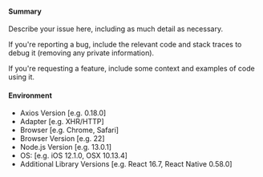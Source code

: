 <!-- Click "Preview" for a more readable version --

Please read and follow the instructions before submitting an issue:

- Read all our documentation, especially the [README](https://github.com/axios/axios/blob/master/README.md). It may contain information that helps you solve your issue.
- Ensure your issue isn't already [reported](https://github.com/axios/axios/issues?utf8=%E2%9C%93&q=is%3Aissue).
- If you aren't sure that the issue is caused by axios or you just need help, please use [Stack Overflow](https://stackoverflow.com/questions/tagged/axios) or [our chat](https://gitter.im/mzabriskie/axios).
- If you're reporting a bug, ensure it isn't already fixed in the latest axios version.
- If you need a new feature there's a chance it's already implemented in a [library](https://github.com/axios/axios/blob/master/ECOSYSTEM.md) or you can implement it using [interceptors](https://github.com/axios/axios#interceptors).
- Don't remove any title of the issue template, or it will be treated as invalid by the bot.

**⚠️👆 Delete the instructions before submitting the issue 👆⚠️**

-->

#### Summary

Describe your issue here, including as much detail as necessary.

If you're reporting a bug, include the relevant code and stack traces to debug it (removing any private information).

If you're requesting a feature, include some context and examples of code using it.

#### Environment

- Axios Version [e.g. 0.18.0]
- Adapter [e.g. XHR/HTTP]
- Browser [e.g. Chrome, Safari]
- Browser Version [e.g. 22]
- Node.js Version [e.g. 13.0.1]
- OS: [e.g. iOS 12.1.0, OSX 10.13.4]
- Additional Library Versions [e.g. React 16.7, React Native 0.58.0]
